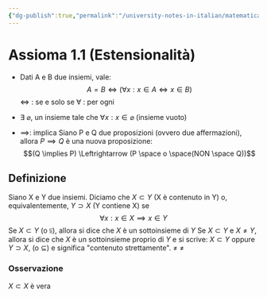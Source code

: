 ```yaml
---
{"dg-publish":true,"permalink":"/university-notes-in-italian/matematica-discreta/teoria/assioma-1-1-estensionalita/"}
---
```


# Assioma 1.1 (Estensionalità)
- Dati A e B due insiemi, vale:
$$A = B \Leftrightarrow (\forall x:x\in A \Leftrightarrow x\in B)$$
	$\Leftrightarrow$ : se e solo se
	$\forall$ : per ogni

- $\exists$  $\varnothing$, un insieme tale che $\forall x:x \in \varnothing$ (insieme vuoto)

- $\implies$: implica
	Siano P e Q due proposizioni (ovvero due affermazioni), 
		allora $P \implies Q$  è una nuova proposizione:$$(Q \implies P) \Leftrightarrow (P \space o \space(NON \space Q))$$
## Definizione
Siano X e Y due insiemi. 
Diciamo che $X \subset Y$ (X è contenuto in Y) o, equivalentemente, $Y \supset X$ (Y contiene X) se
$$\forall x : x \in X \implies x \in Y$$
Se $X \subset Y$ (o $\subseteqq$), allora si dice che $X$ è un sottoinsieme di $Y$
Se $X \subset Y$ e $X \neq Y$, allora si dice che $X$ è un sottoinsieme proprio di $Y$ e si scrive:
$X \subset Y$ oppure $Y \supset X$, (o $\subseteq$) e significa "contenuto strettamente".
     $\neq$                    $\neq$

### Osservazione
$X \subset X$ è vera



